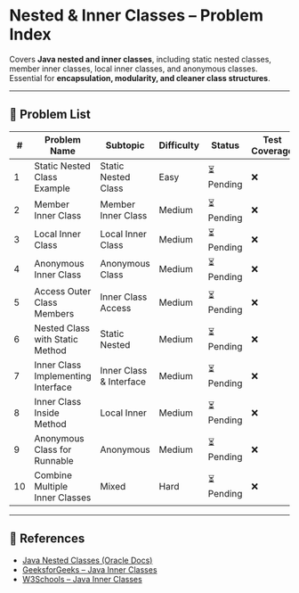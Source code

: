 # Nested & Inner Classes – Problem Index

Covers **Java nested and inner classes**, including static nested classes, member inner classes, local inner classes, and anonymous classes.  
Essential for **encapsulation, modularity, and cleaner class structures**.

---

## 📌 Problem List

| # | Problem Name | Subtopic | Difficulty | Status | Test Coverage |
|---|--------------|----------|------------|--------|---------------|
| 1 | Static Nested Class Example | Static Nested Class | Easy | ⏳ Pending | ❌ |
| 2 | Member Inner Class | Member Inner Class | Medium | ⏳ Pending | ❌ |
| 3 | Local Inner Class | Local Inner Class | Medium | ⏳ Pending | ❌ |
| 4 | Anonymous Inner Class | Anonymous Class | Medium | ⏳ Pending | ❌ |
| 5 | Access Outer Class Members | Inner Class Access | Medium | ⏳ Pending | ❌ |
| 6 | Nested Class with Static Method | Static Nested | Medium | ⏳ Pending | ❌ |
| 7 | Inner Class Implementing Interface | Inner Class & Interface | Medium | ⏳ Pending | ❌ |
| 8 | Inner Class Inside Method | Local Inner | Medium | ⏳ Pending | ❌ |
| 9 | Anonymous Class for Runnable | Anonymous | Medium | ⏳ Pending | ❌ |
| 10 | Combine Multiple Inner Classes | Mixed | Hard | ⏳ Pending | ❌ |

---

## 🔗 References

- [Java Nested Classes (Oracle Docs)](https://docs.oracle.com/javase/tutorial/java/javaOO/nested.html)
- [GeeksforGeeks – Java Inner Classes](https://www.geeksforgeeks.org/inner-classes-in-java/)
- [W3Schools – Java Inner Classes](https://www.w3schools.com/java/java_inner_classes.asp)
